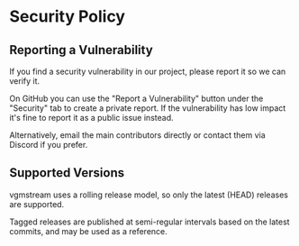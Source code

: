 # Security Policy

## Reporting a Vulnerability
If you find a security vulnerability in our project, please report it so we can verify it.

On GitHub you can use the "Report a Vulnerability" button under the "Security" tab to create a private report. If the vulnerability has low impact it's fine to report it as a public issue instead.

Alternatively, email the main contributors directly or contact them via Discord if you prefer.

## Supported Versions
vgmstream uses a rolling release model, so only the latest (HEAD) releases are supported.

Tagged releases are published at semi-regular intervals based on the latest commits, and may be used as a reference.
